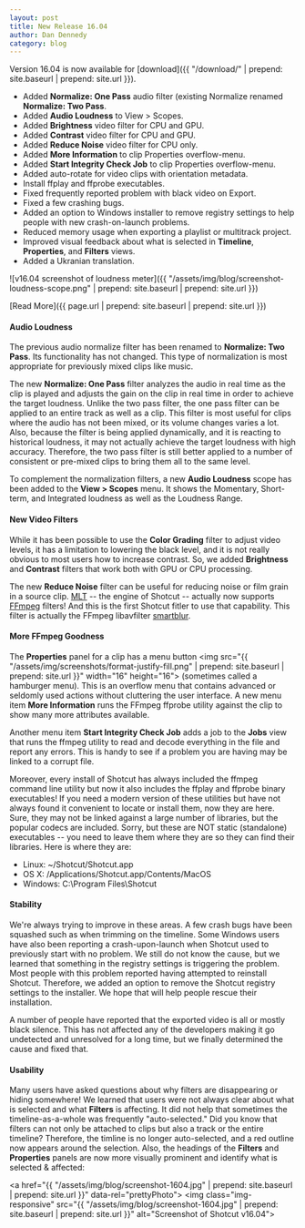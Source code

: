 ```yaml
---
layout: post
title: New Release 16.04
author: Dan Dennedy
category: blog
---
```

Version 16.04 is now available for [download]({{ "/download/" | prepend: site.baseurl | prepend: site.url }}).

* Added **Normalize: One Pass** audio filter (existing Normalize renamed **Normalize: Two Pass**.
* Added **Audio Loudness** to View > Scopes.
* Added **Brightness** video filter for CPU and GPU.
* Added **Contrast** video filter for CPU and GPU.
* Added **Reduce Noise** video filter for CPU only.
* Added **More Information** to clip Properties overflow-menu.
* Added **Start Integrity Check Job** to clip Properties overflow-menu.
* Added auto-rotate for video clips with orientation metadata.
* Install ffplay and ffprobe executables.
* Fixed frequently reported problem with black video on Export.
* Fixed a few crashing bugs.
* Added an option to Windows installer to remove registry settings to help people with new crash-on-launch problems.
* Reduced memory usage when exporting a playlist or multitrack project.
* Improved visual feedback about what is selected in **Timeline**, **Properties**, and **Filters** views.
* Added a Ukranian translation.

![v16.04 screenshot of loudness meter]({{ "/assets/img/blog/screenshot-loudness-scope.png" | prepend: site.baseurl | prepend: site.url }})

[Read More]({{ page.url | prepend: site.baseurl | prepend: site.url }})

<!--more-->

#### Audio Loudness

The previous audio normalize filter has been renamed to **Normalize: Two Pass**.
Its functionality has not changed. This type of normalization is most
appropriate for previously mixed clips like music.

The new **Normalize: One Pass** filter analyzes the audio in real time as the clip
is played and adjusts the gain on the clip in real time in order to achieve the target loudness.
Unlike the two pass filter, the one pass filter can be applied to an entire track
as well as a clip. This filter is most useful for clips where the audio has not
been mixed, or its volume changes varies a lot. Also, because the filter is being
applied dynamically, and it is reacting to historical loudness, it may not
actually achieve the target loudness with high accuracy.
Therefore, the two pass filter is still better applied to a number of consistent
or pre-mixed clips to bring them all to the same level.

To complement the normalization filters, a new **Audio Loudness**
scope has been added to the **View > Scopes** menu. It shows the Momentary,
Short-term, and Integrated loudness as well as the Loudness Range.

#### New Video Filters

While it has been possible to use the **Color Grading** filter to adjust video
levels, it has a limitation to lowering the black level, and it is not really
obvious to most users how to increase contrast. So, we added **Brightness** and
**Contrast** filters that work both with GPU or CPU processing.

The new **Reduce Noise** filter can be useful for reducing noise or film grain in a source clip.
[MLT](https://www.mltframework.org/) -- the engine of Shotcut -- actually now
supports [FFmpeg](https://ffmpeg.org/) filters!
And this is the first Shotcut fitler to use that capability. This filter is
actually the FFmpeg libavfilter [smartblur](https://ffmpeg.org/ffmpeg-filters.html#smartblur-1).

#### More FFmpeg Goodness

The **Properties** panel for a clip has a menu button
<img src="{{ "/assets/img/screenshots/format-justify-fill.png" | prepend: site.baseurl | prepend: site.url }}" width="16" height="16">
(sometimes called a hamburger menu).
This is an overflow menu that contains
advanced or seldomly used actions without cluttering the user interface.
A new menu item **More Information** runs the FFmpeg ffprobe utility against the
clip to show many more attributes available.

Another menu item **Start Integrity Check Job** adds a job to the **Jobs** view
that runs the ffmpeg utility to read and decode everything in the file and report
any errors. This is handy to see if a problem you are having may be linked to a
corrupt file.

Moreover, every install of Shotcut has always included the ffmpeg command line
utility but now it also includes the ffplay and ffprobe binary executables!
If you need a modern version of these utilities but have not always found it
convenient to locate or install them, now they are here. Sure, they may not be
linked against a large number of libraries, but the popular codecs are included.
Sorry, but these are NOT static (standalone) executables -- you need to leave them
where they are so they can find their libraries. Here is where they are:

- Linux: ~/Shotcut/Shotcut.app
- OS X: /Applications/Shotcut.app/Contents/MacOS
- Windows: C:\Program Files\Shotcut

#### Stability

We're always trying to improve in these areas. A few crash bugs have been squashed
such as when trimming on the timeline. Some Windows users have also been reporting
a crash-upon-launch when Shotcut used to previously start with no problem.
We still do not know the cause, but we learned that
something in the registry settings
is triggering the problem. Most people with this problem reported having attempted
to reinstall Shotcut. Therefore, we added an option to remove the Shotcut registry
settings to the installer. We hope that will help people rescue their installation.

A number of people have reported that the exported video is all or mostly black
silence. This has not affected any of the developers making it go undetected
and unresolved for a long time, but we finally determined the cause and fixed that.


#### Usability

Many users have asked questions about why filters are
disappearing or hiding somewhere! We learned that users were not always clear
about what is selected and what **Filters** is affecting. It did not help
that sometimes the timeline-as-a-whole was frequently "auto-selected."
Did you know that filters can not only be attached to clips but also a track
or the entire timeline?
Therefore, the timline is no longer auto-selected, and a red outline now appears
around the selection. Also, the headings of the **Filters** and **Properties**
panels are now more visually prominent and identify what is selected & affected:

<a href="{{ "/assets/img/blog/screenshot-1604.jpg" | prepend: site.baseurl | prepend: site.url }}" data-rel="prettyPhoto">
<img class="img-responsive" src="{{ "/assets/img/blog/screenshot-1604.jpg" | prepend: site.baseurl | prepend: site.url }}"
alt="Screenshot of Shotcut v16.04"></a>
